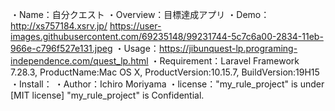 ・Name：自分クエスト
・Overview：目標達成アプリ
・Demo：http://xs757184.xsrv.jp/
https://user-images.githubusercontent.com/69235148/99231744-5c7c6a00-2834-11eb-966e-c796f527e131.jpeg
・Usage：https://jibunquest-lp.programing-independence.com/quest_lp.html
・Requirement：Laravel Framework 7.28.3, ProductName:Mac OS X, ProductVersion:10.15.7, BuildVersion:19H15
・Install：
・Author：Ichiro Moriyama
・license："my_rule_project" is under [MIT license]
"my_rule_project" is Confidential.
